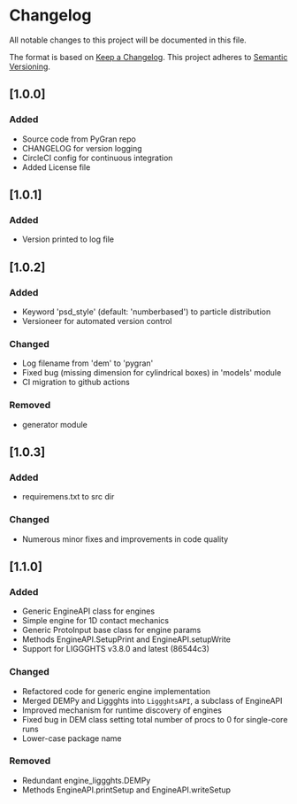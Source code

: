# Changelog
All notable changes to this project will be documented in this file.

The format is based on [Keep a Changelog](https://keepachangelog.com/en/1.0.0/).
This project adheres to [Semantic Versioning](https://semver.org/spec/v2.0.0.html).


## [1.0.0]
### Added

- Source code from PyGran repo
- CHANGELOG for version logging
- CircleCI config for continuous integration
- Added License file

## [1.0.1]
### Added

- Version printed to log file

## [1.0.2]
### Added
- Keyword 'psd_style' (default: 'numberbased') to particle distribution
- Versioneer for automated version control

### Changed
- Log filename from 'dem' to 'pygran'
- Fixed bug (missing dimension for cylindrical boxes) in 'models' module 
- CI migration to github actions

### Removed
- generator module

## [1.0.3]
### Added
- requiremens.txt to src dir

### Changed
- Numerous minor fixes and improvements in code quality

## [1.1.0]
### Added
- Generic EngineAPI class for engines
- Simple engine for 1D contact mechanics
- Generic ProtoInput base class for engine params
- Methods EngineAPI.SetupPrint and EngineAPI.setupWrite
- Support for LIGGGHTS v3.8.0 and latest (86544c3)

### Changed
- Refactored code for generic engine implementation
- Merged DEMPy and Liggghts into `LiggghtsAPI`, a subclass of EngineAPI
- Improved mechanism for runtime discovery of engines
- Fixed bug in DEM class setting total number of procs to 0 for single-core runs
- Lower-case package name

### Removed
- Redundant engine_liggghts.DEMPy
- Methods EngineAPI.printSetup and EngineAPI.writeSetup
